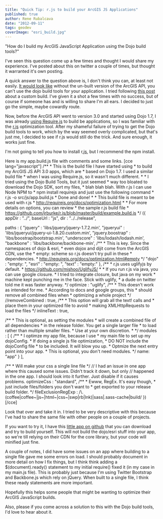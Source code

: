```yaml
---
title: "Quick Tip: r.js to build your ArcGIS JS Applications"
published: true
author: Rene Rubalcava
date: "2012-09-11"
tags: geodev
coverImage: "esri_build.jpg"
---
```


"How do I build my ArcGIS JavaScript Application using the Dojo build tools?"

I've seen this question come up a few times and thought I would share my experience. I've posted about this on twitter a couple of times, but thought it warranted it's own posting.

A quick answer to the question above is, I don't think you can, at least not easily. [It would look like](http://forums.arcgis.com/threads/64087-Loading-Local-Esri-Modules-via-AMD) without the un-built version of the ArcGIS API, you can't use the dojo build tools for your application. I tried following [this post](http://geospatialscott.blogspot.ca/2011/06/using-dojo-build-system-to-speed-up.html) about a custom build. I've given it a shot a few times with no success, but of course if someone has and is willing to share I'm all ears. I decided to just go the simple, maybe cowardly route.

Now, before the ArcGIS API went to version 3.0 and started using Dojo 1.7, I was already [using Require.js](http://odoe.net/blog/?p=290) to build be applications, so I was familiar with the [r.js](https://github.com/jrburke/r.js/) optimization tool. After my shameful failure of trying to get the Dojo build tools to work, which by the way seemed overly complicated, but that's just me, I decided to see if r.js would still do the trick. And sure enough, it works just fine.

I'm not going to tell you how to install r[.js](https://github.com/jrburke/r.js/), but I recommend the npm install.

Here is my app.build.js file with comments and some links. \[cce lang="javascript"\] /\*\* \* This is the build file I have started using \* to build my ArcGIS JS API 3.0 apps, which are \* based on Dojo 1.7. I used a similar build file \* when I was using Require.js, so it wasn't much different. \* \* I tried using the Dojo Build Tools, but it just seemed \* way too bloated to download the Dojo SDK, sort my files, \* blah blah blah. With r.js I can use Node NPM to \* npm install requirejs and just use the following command \* r.js -o src/js/app.build.js \* Done and done! \* \* This build file is meant to be used with r.js \* http://requirejs.org/docs/optimization.html \* \* For more details on options, you can review \* the sample r.js build file \* https://github.com/jrburke/r.js/blob/master/build/example.build.js \*/ ({ appDir : "../", baseUrl : "js", dir : "../../release",

paths : { "jquery" : 'libs/jquery/jquery-1.7.2.min', "jqueryui" : 'libs/jqueryui/jquery-ui-1.8.20.custom.min', "jquery.boostrap" : 'libs/boostrap/bootstrap.min', "underscore" : 'libs/lodash/lodash.min', "backbone" : 'libs/backbone/backbone-min', /\*\* \* This is key. Since the namespaces of dojo & esri, \* even dojox and dijit come from the ArcGIS CDN, use the \* empty: scheme so r.js doesn't try pull in these \* dependencies. \* http://requirejs.org/docs/optimization.html#empty \*/ "dojo" : "empty: ", "esri" : "empty: ", "text" : "empty:" }, /\*\* \* r.js uses uglifyjs by default. \* https://github.com/mishoo/UglifyJS/ \* \* If you run r.js via java, you can use google closure. \* I tried to integrate closure, but java on my work \* machine kept punching me in the face. Stick with uglify, \* a dude on twitter told me it was faster anyway. \*/ optimize : "uglify", /\*\* \* This doesn't work as intended for me. \* According to docs and google groups, this \* should remove all combined files when \* optimizing a whole project \*/ //removeCombined : true, /\*\* \* This option will grab all the text! calls and \* place them in your optimized file to avoid \* making XMLHttpRequests to load the files \*/ inlineText : true,

/\*\* \* This is optional, as setting the modules \* will create a combined file of all dependencies \* in the release folder. You get a single larger file \* to load rather than multiple smaller files. \* Use at your own discretion. \* \*/ modules : \[ { /\*\* \* I optimze my app file, because I use \* my main file to set up my dojoConfig. \* If doing a single js file optimization, \* DO NOT include the dojoConfig file \* to be included. It will blow you up. \* Optmize the next entry point into your app. \* This is optional, you don't need modules. \*/ name: "app" } \],

/\*\* \* Will make your css a single line file \*/ // I had an issue in one app where this caused some issues. Didn't track it down, but only // happened in the one app. I should look into it further. Just disable if it causes problems. optimizeCss : "standard", /\*\* \* Ewww, RegEx. It's easy though, \* just include files/folders you don't want to \* get exported to your release build folder. \*/ fileExclusionRegExp : /\\.(coffee|coffee~|js~|html~|css~|swp|rb|lnk)|sass|.sass-cache|build/ }) \[/cce\]

Look that over and take it in. I tried to be very descriptive with this because I've had to share the same file with other people on a couple of projects.

If you want to try it, I have this [little app on github](https://github.com/odoe/MapStyler) that you can download and try to build yourself. This will not build the dojo/esri stuff into your app, so we're till relying on their CDN for the core library, but your code will minified just fine.

A couple of notes, I did have some issues on an app where building to a single file gave me some errors on load. I should probably document in more detail on how I fix things, but I think think adding a $(document).ready() statement to my initial require() fixed it (in my case in my main.js file). This is probably just because I'm using Twitter Bootstrap and Backbone.js which rely on jQuery. When built to a single file, I think these ready statements are more important.

Hopefully this helps some people that might be wanting to optimize their ArcGIS JavaScript builds.

Also, please if you come across a solution to this with the Dojo build tools, I'd love to hear about it.
